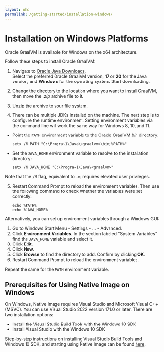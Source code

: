 ```yaml
---
layout: ohc
permalink: /getting-started/installation-windows/
---
```


# Installation on Windows Platforms

Oracle GraalVM is available for Windows on the x64 architecture.

Follow these steps to install Oracle GraalVM:

1. Navigate to [Oracle Java Downloads](https://www.oracle.com/uk/java/technologies/downloads/).  
Select the preferred Oracle GraalVM version, **17** or **20** for the Java version, and **Windows** for the operating system. Start downloading.

2. Change the directory to the location where you want to install GraalVM, then move the _.zip_ archive file to it.

3. Unzip the archive to your file system.

4. There can be multiple JDKs installed on the machine. The next step is to configure the runtime environment. Setting environment variables via the command line will work the same way for Windows 8, 10, and 11.
  - Point the `PATH` environment variable to the Oracle GraalVM _bin_ directory:
    ```shell
    setx /M PATH "C:\Progra~1\Java\<graalvm>\bin;%PATH%"
    ```
  - Set the `JAVA_HOME` environment variable to resolve to the installation directory:
    ```shell
    setx /M JAVA_HOME "C:\Progra~1\Java\<graalvm>"
    ```
  Note that the `/M` flag, equivalent to `-m`, requires elevated user privileges.

5. Restart Command Prompt to reload the environment variables. Then use the following command to check whether the variables were set correctly:
    ```shell
    echo %PATH%
    echo %JAVA_HOME%
    ```

Alternatively, you can set up environment variables through a Windows GUI:

1. Go to Windows Start Menu - Settings - ... - Advanced.
2. Click **Environment Variables**. In the section labeled "System Variables" find the `JAVA_HOME` variable and select it.
3. Click **Edit**.
4. Click **New**.
5. Click **Browse** to find the directory to add. Confirm by clicking **OK**.
6. Restart Command Prompt to reload the environment variables.

Repeat the same for the `PATH` environment variable.

## Prerequisites for Using Native Image on Windows
On Windows, Native Image requires Visual Studio and Microsoft Visual C++(MSVC).
You can use Visual Studio 2022 version 17.1.0 or later.
There are two installation options:
- Install the Visual Studio Build Tools with the Windows 10 SDK
- Install Visual Studio with the Windows 10 SDK

Step-by-step instructions on installing Visual Studio Build Tools and Windows 10 SDK, and starting using Native Image can be found [here](https://medium.com/graalvm/using-graalvm-and-native-image-on-windows-10-9954dc071311).